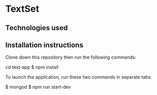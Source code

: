 # TextSet

## Technologies used

## Installation instructions

Clone down this repository then run the following commands:

cd text-app
$ npm install

To launch the application, run these two commands in separate tabs:

$ mongod
$ npm run start-dev
